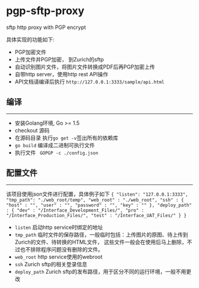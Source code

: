 # pgp-sftp-proxy
sftp http proxy with PGP encrypt


具体实现的功能如下:

- PGP加密文件
- 上传文件并PGP加密， 到Zurich的sftp
- 自动识别图片文件，将图片文件转换成PDF后再PGP加密上传
- 自带http server，使用http rest API操作
- API文档请编译后执行 `http://127.0.0.1:3333/sample/api.html`

## 编译
----
- 安装Golang环境, Go >= 1.5
- checkout 源码
- 在源码目录 执行` go get -v `签出所有的依赖库
- ` go build ` 编译成二进制可执行文件
- 执行文件 ` GOPGP -c ./config.json`

## 配置文件
----
该项目使用json文件进行配置，具体例子如下
``
{
    "listen": "127.0.0.1:3333",
    "tmp_path": "./web_root/temp",
	"web_root" : "./web_root",
	"ssh" : {
		"host" : "",
		"user" : "",
		"password" : "",
		"key" : ""
	},
	"deploy_path" : {
		"dev" : "/Interface_Development_Files/",
		"pro" : "/Interface_Production_Files/",
		"test" : "/Interface_UAT_Files/"
	}
}
``

- `listen` 启动http service时绑定的地址
- `tmp_path` 临时文件的保存路径，一般临时包括：上传图片的原图、待上传到Zurich的文件、待转换的HTML文件，
  这些文件一般会在使用后马上删除，不过也不排除程序问题没有删除的文件。
- `web_root` http service使用的webroot
- `ssh` Zurich sftp的相关登录信息
- `deploy_path`  Zurich sftp的发布路径，用于区分不同的运行环境，一般不用更改